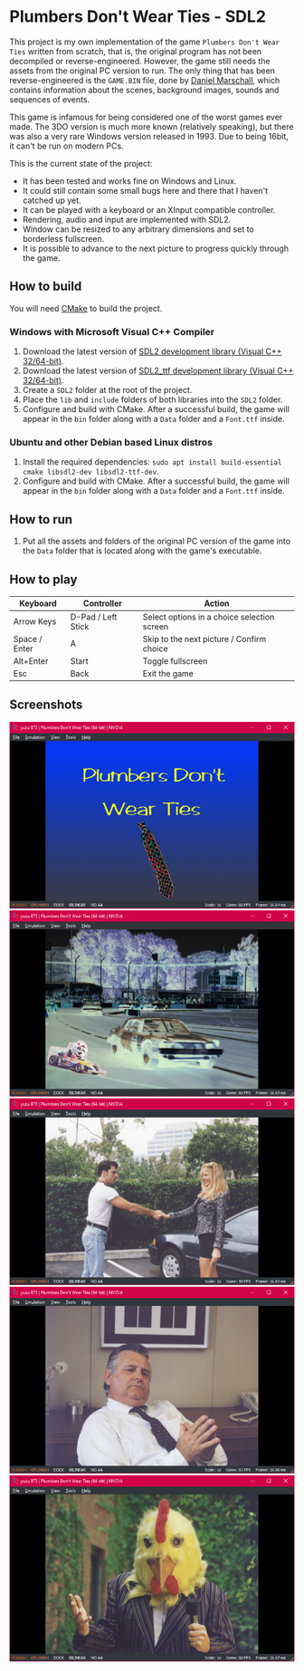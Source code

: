 # Plumbers Don't Wear Ties - SDL2

This project is my own implementation of the game `Plumbers Don't Wear Ties` written from scratch, that is, the original program has not been decompiled or reverse-engineered. However, the game still needs the assets from the original PC version to run. The only thing that has been reverse-engineered is the `GAME.BIN` file, done by [Daniel Marschall](https://misc.daniel-marschall.de/spiele/plumbers/?page=pc_gamebin), which contains information about the scenes, background images, sounds and sequences of events.

This game is infamous for being considered one of the worst games ever made. The 3DO version is much more known (relatively speaking), but there was also a very rare Windows version released in 1993. Due to being 16bit, it can't be run on modern PCs.

This is the current state of the project:

- It has been tested and works fine on Windows and Linux.
- It could still contain some small bugs here and there that I haven't catched up yet.
- It can be played with a keyboard or an XInput compatible controller.
- Rendering, audio and input are implemented with SDL2.
- Window can be resized to any arbitrary dimensions and set to borderless fullscreen.
- It is possible to advance to the next picture to progress quickly through the game.

## How to build

You will need [CMake](https://cmake.org) to build the project.

### Windows with Microsoft Visual C++ Compiler

1. Download the latest version of [SDL2 development library (Visual C++ 32/64-bit)](https://www.libsdl.org/download-2.0.php).
2. Download the latest version of [SDL2_ttf development library (Visual C++ 32/64-bit)](https://www.libsdl.org/projects/SDL_ttf/).
3. Create a `SDL2` folder at the root of the project.
4. Place the `lib` and `include` folders of both libraries into the `SDL2` folder.
5. Configure and build with CMake. After a successful build, the game will appear in the `bin` folder along with a `Data` folder and a `Font.ttf` inside.

### Ubuntu and other Debian based Linux distros

1. Install the required dependencies: `sudo apt install build-essential cmake libsdl2-dev libsdl2-ttf-dev`.
2. Configure and build with CMake. After a successful build, the game will appear in the `bin` folder along with a `Data` folder and a `Font.ttf` inside.

## How to run

1. Put all the assets and folders of the original PC version of the game into the `Data` folder that is located along with the game's executable.

## How to play

| Keyboard      | Controller         | Action                                      |
|---------------|--------------------|---------------------------------------------|
| Arrow Keys    | D-Pad / Left Stick | Select options in a choice selection screen |
| Space / Enter | A                  | Skip to the next picture / Confirm choice   |
| Alt+Enter     | Start              | Toggle fullscreen                           |
| Esc           | Back               | Exit the game                               |

## Screenshots

<p align="center">
  <img title="Plumbers Don't Wear Ties screenshot" src="/screenshot00.png">
  <img title="Plumbers Don't Wear Ties screenshot" src="/screenshot01.png">
  <img title="Plumbers Don't Wear Ties screenshot" src="/screenshot02.png">
  <img title="Plumbers Don't Wear Ties screenshot" src="/screenshot03.png">
  <img title="Plumbers Don't Wear Ties screenshot" src="/screenshot04.png">
</p>